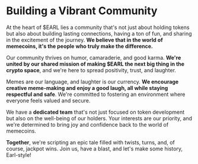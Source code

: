 

# Building a Vibrant Community

At the heart of $EARL lies a community that's not just about holding tokens but also about building lasting connections, having a ton of fun, and sharing in the excitement of the journey. **We believe that in the world of memecoins, it's the people who truly make the difference.**

Our community thrives on humor, camaraderie, and good karma. **We're united by our shared mission of making $EARL the next big thing in the crypto space**, and we're here to spread positivity, trust, and laughter.

Memes are our language, and laughter is our currency. **We encourage creative meme-making and enjoy a good laugh, all while staying respectful and safe**. We're committed to fostering an environment where everyone feels valued and secure.

We have a **dedicated team** that's not just focused on token development but also on the well-being of our holders. Your interests are our priority, and we're determined to bring joy and confidence back to the world of memecoins.

**Together**, we're scripting an epic tale filled with twists, turns, and, of course, jackpot wins. Join us, have a blast, and let's make some history, Earl-style!
